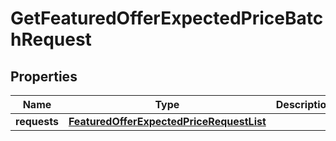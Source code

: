 
# GetFeaturedOfferExpectedPriceBatchRequest

## Properties
Name | Type | Description | Notes
------------ | ------------- | ------------- | -------------
**requests** | [**FeaturedOfferExpectedPriceRequestList**](FeaturedOfferExpectedPriceRequestList.md) |  |  [optional]



